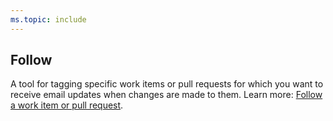 ```yaml
---
ms.topic: include
---
```



## Follow 

A tool for tagging specific work items or pull requests for which you want to receive email updates when changes are made to them. Learn more: [Follow a work item or pull request](/vsts/boards/work-items/follow-work-items.md). 